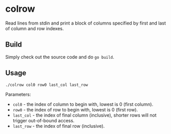 # colrow
Read lines from stdin and print a block of columns specified by first and last of column and row indexes.

## Build
Simply check out the source code and do `go build`.

## Usage
`./colrow col0 row0 last_col last_row`

Parameters:
- `col0` \- the index of column to begin with, lowest is 0 (first column).
- `row0` \- the index of row to begin with, lowest is 0 (first row).
- `last_col` \- the index of final column (inclusive), shorter rows will not trigger out-of-bound access.
- `last_row` \- the index of final row (inclusive).
